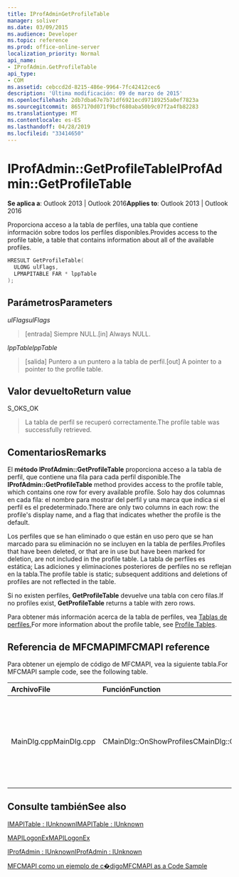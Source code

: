 ```yaml
---
title: IProfAdminGetProfileTable
manager: soliver
ms.date: 03/09/2015
ms.audience: Developer
ms.topic: reference
ms.prod: office-online-server
localization_priority: Normal
api_name:
- IProfAdmin.GetProfileTable
api_type:
- COM
ms.assetid: cebccd2d-8215-486e-9964-7fc42412cec6
description: 'Última modificación: 09 de marzo de 2015'
ms.openlocfilehash: 2db7dba67e7b71df6921ecd97189255a0ef7823a
ms.sourcegitcommit: 8657170d071f9bcf680aba50b9c07f2a4fb82283
ms.translationtype: MT
ms.contentlocale: es-ES
ms.lasthandoff: 04/28/2019
ms.locfileid: "33414650"
---
```

# <a name="iprofadmingetprofiletable"></a><span data-ttu-id="9ee33-103">IProfAdmin::GetProfileTable</span><span class="sxs-lookup"><span data-stu-id="9ee33-103">IProfAdmin::GetProfileTable</span></span>

  
  
<span data-ttu-id="9ee33-104">**Se aplica a**: Outlook 2013 | Outlook 2016</span><span class="sxs-lookup"><span data-stu-id="9ee33-104">**Applies to**: Outlook 2013 | Outlook 2016</span></span> 
  
<span data-ttu-id="9ee33-105">Proporciona acceso a la tabla de perfiles, una tabla que contiene información sobre todos los perfiles disponibles.</span><span class="sxs-lookup"><span data-stu-id="9ee33-105">Provides access to the profile table, a table that contains information about all of the available profiles.</span></span>
  
```cpp
HRESULT GetProfileTable(
  ULONG ulFlags,
  LPMAPITABLE FAR * lppTable
);
```

## <a name="parameters"></a><span data-ttu-id="9ee33-106">Parámetros</span><span class="sxs-lookup"><span data-stu-id="9ee33-106">Parameters</span></span>

 <span data-ttu-id="9ee33-107">_ulFlags_</span><span class="sxs-lookup"><span data-stu-id="9ee33-107">_ulFlags_</span></span>
  
> <span data-ttu-id="9ee33-108">[entrada] Siempre NULL.</span><span class="sxs-lookup"><span data-stu-id="9ee33-108">[in] Always NULL.</span></span>
    
 <span data-ttu-id="9ee33-109">_lppTable_</span><span class="sxs-lookup"><span data-stu-id="9ee33-109">_lppTable_</span></span>
  
> <span data-ttu-id="9ee33-110">[salida] Puntero a un puntero a la tabla de perfil.</span><span class="sxs-lookup"><span data-stu-id="9ee33-110">[out] A pointer to a pointer to the profile table.</span></span>
    
## <a name="return-value"></a><span data-ttu-id="9ee33-111">Valor devuelto</span><span class="sxs-lookup"><span data-stu-id="9ee33-111">Return value</span></span>

<span data-ttu-id="9ee33-112">S_OK</span><span class="sxs-lookup"><span data-stu-id="9ee33-112">S_OK</span></span> 
  
> <span data-ttu-id="9ee33-113">La tabla de perfil se recuperó correctamente.</span><span class="sxs-lookup"><span data-stu-id="9ee33-113">The profile table was successfully retrieved.</span></span>
    
## <a name="remarks"></a><span data-ttu-id="9ee33-114">Comentarios</span><span class="sxs-lookup"><span data-stu-id="9ee33-114">Remarks</span></span>

<span data-ttu-id="9ee33-115">El **método IProfAdmin::GetProfileTable** proporciona acceso a la tabla de perfil, que contiene una fila para cada perfil disponible.</span><span class="sxs-lookup"><span data-stu-id="9ee33-115">The **IProfAdmin::GetProfileTable** method provides access to the profile table, which contains one row for every available profile.</span></span> <span data-ttu-id="9ee33-116">Solo hay dos columnas en cada fila: el nombre para mostrar del perfil y una marca que indica si el perfil es el predeterminado.</span><span class="sxs-lookup"><span data-stu-id="9ee33-116">There are only two columns in each row: the profile's display name, and a flag that indicates whether the profile is the default.</span></span> 
  
<span data-ttu-id="9ee33-117">Los perfiles que se han eliminado o que están en uso pero que se han marcado para su eliminación no se incluyen en la tabla de perfiles.</span><span class="sxs-lookup"><span data-stu-id="9ee33-117">Profiles that have been deleted, or that are in use but have been marked for deletion, are not included in the profile table.</span></span> <span data-ttu-id="9ee33-118">La tabla de perfiles es estática; Las adiciones y eliminaciones posteriores de perfiles no se reflejan en la tabla.</span><span class="sxs-lookup"><span data-stu-id="9ee33-118">The profile table is static; subsequent additions and deletions of profiles are not reflected in the table.</span></span> 
  
<span data-ttu-id="9ee33-119">Si no existen perfiles, **GetProfileTable** devuelve una tabla con cero filas.</span><span class="sxs-lookup"><span data-stu-id="9ee33-119">If no profiles exist, **GetProfileTable** returns a table with zero rows.</span></span> 
  
<span data-ttu-id="9ee33-120">Para obtener más información acerca de la tabla de perfiles, vea [Tablas de perfiles.](profile-tables.md)</span><span class="sxs-lookup"><span data-stu-id="9ee33-120">For more information about the profile table, see [Profile Tables](profile-tables.md).</span></span> 
  
## <a name="mfcmapi-reference"></a><span data-ttu-id="9ee33-121">Referencia de MFCMAPI</span><span class="sxs-lookup"><span data-stu-id="9ee33-121">MFCMAPI reference</span></span>

<span data-ttu-id="9ee33-122">Para obtener un ejemplo de código de MFCMAPI, vea la siguiente tabla.</span><span class="sxs-lookup"><span data-stu-id="9ee33-122">For MFCMAPI sample code, see the following table.</span></span>
  
|<span data-ttu-id="9ee33-123">**Archivo**</span><span class="sxs-lookup"><span data-stu-id="9ee33-123">**File**</span></span>|<span data-ttu-id="9ee33-124">**Función**</span><span class="sxs-lookup"><span data-stu-id="9ee33-124">**Function**</span></span>|<span data-ttu-id="9ee33-125">**Comentario**</span><span class="sxs-lookup"><span data-stu-id="9ee33-125">**Comment**</span></span>|
|:-----|:-----|:-----|
|<span data-ttu-id="9ee33-126">MainDlg.cpp</span><span class="sxs-lookup"><span data-stu-id="9ee33-126">MainDlg.cpp</span></span>  <br/> |<span data-ttu-id="9ee33-127">CMainDlg::OnShowProfiles</span><span class="sxs-lookup"><span data-stu-id="9ee33-127">CMainDlg::OnShowProfiles</span></span>  <br/> |<span data-ttu-id="9ee33-128">MFCMAPI usa el **método IProfAdmin::GetProfileTable** para obtener la tabla de perfil para mostrar en un cuadro de diálogo nuevo.</span><span class="sxs-lookup"><span data-stu-id="9ee33-128">MFCMAPI uses the **IProfAdmin::GetProfileTable** method to get the profile table to display in a new dialog box.</span></span>  <br/> |
   
## <a name="see-also"></a><span data-ttu-id="9ee33-129">Consulte también</span><span class="sxs-lookup"><span data-stu-id="9ee33-129">See also</span></span>



[<span data-ttu-id="9ee33-130">IMAPITable : IUnknown</span><span class="sxs-lookup"><span data-stu-id="9ee33-130">IMAPITable : IUnknown</span></span>](imapitableiunknown.md)
  
[<span data-ttu-id="9ee33-131">MAPILogonEx</span><span class="sxs-lookup"><span data-stu-id="9ee33-131">MAPILogonEx</span></span>](mapilogonex.md)
  
[<span data-ttu-id="9ee33-132">IProfAdmin : IUnknown</span><span class="sxs-lookup"><span data-stu-id="9ee33-132">IProfAdmin : IUnknown</span></span>](iprofadminiunknown.md)


[<span data-ttu-id="9ee33-133">MFCMAPI como un ejemplo de c�digo</span><span class="sxs-lookup"><span data-stu-id="9ee33-133">MFCMAPI as a Code Sample</span></span>](mfcmapi-as-a-code-sample.md)

